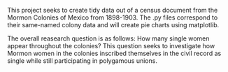 This project seeks to create tidy data out of a census document from the Mormon Colonies of Mexico from 1898-1903. The .py files correspond to their same-named colony data
and will create pie charts using matplotlib.

The overall reasearch question is as follows: How many single women appear throughout the colonies? This question seeks to investigate how Mormon women in the colonies inscribed
themselves in the civil record as single while still participating in polygamous unions. 

